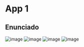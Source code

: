 # App 1

## Enunciado

![image](https://user-images.githubusercontent.com/58980330/154953403-a69727e2-f449-4094-8e4b-840f599a970d.png)
![image](https://user-images.githubusercontent.com/58980330/154953470-0c337fed-e623-4c45-a608-1f5473ccf82a.png)
![image](https://user-images.githubusercontent.com/58980330/154953525-6815787d-a015-4f13-be89-5849452fd5b8.png)
![image](https://user-images.githubusercontent.com/58980330/154953589-a5380373-5dbf-4152-9344-4a7335558b4e.png)
